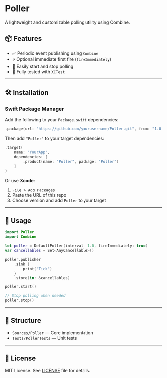 # Poller

A lightweight and customizable polling utility using Combine.

## 📦 Features

- ✅ Periodic event publishing using `Combine`
- ⚡️ Optional immediate first fire (`fireImmediately`)
- 🛑 Easily start and stop polling
- 🧪 Fully tested with `XCTest`

---

## 🛠 Installation

### Swift Package Manager

Add the following to your `Package.swift` dependencies:

```swift
.package(url: "https://github.com/yourusername/Poller.git", from: "1.0.0")
```

Then add `"Poller"` to your target dependencies:

```swift
.target(
    name: "YourApp",
    dependencies: [
        .product(name: "Poller", package: "Poller")
    ]
)
```

Or use **Xcode**:

1. `File > Add Packages`
2. Paste the URL of this repo
3. Choose version and add `Poller` to your target

---

## 🚀 Usage

```swift
import Poller
import Combine

let poller = DefaultPoller(interval: 1.0, fireImmediately: true)
var cancellables = Set<AnyCancellable>()

poller.publisher
    .sink {
        print("Tick")
    }
    .store(in: &cancellables)

poller.start()

// Stop polling when needed
poller.stop()
```

---

## 📂 Structure

- `Sources/Poller` — Core implementation
- `Tests/PollerTests` — Unit tests

---

## 📄 License

MIT License. See [LICENSE](LICENSE) file for details.
